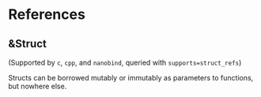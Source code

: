 # References

## &Struct

(Supported by `c`, `cpp`, and `nanobind`, queried with `supports=struct_refs`)

Structs can be borrowed mutably or immutably as parameters to functions, but nowhere else.